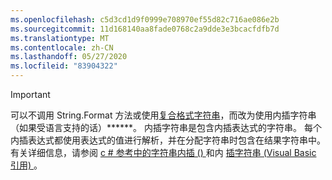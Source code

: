 ```yaml
---
ms.openlocfilehash: c5d3cd1d9f0999e708970ef55d82c716ae086e2b
ms.sourcegitcommit: 11d168140aa8fade0768c2a9dde3e3bcacfdfb7d
ms.translationtype: MT
ms.contentlocale: zh-CN
ms.lasthandoff: 05/27/2020
ms.locfileid: "83904322"
---
```


> [!IMPORTANT] 
> 可以不调用 String.Format 方法或使用[复合格式字符串](/dotnet/standard/base-types/composite-formatting)，而改为使用内插字符串（如果受语言支持的话）******。 内插字符串是包含内插表达式的字符串。 每个内插表达式都使用表达式的值进行解析，并在分配字符串时包含在结果字符串中。 有关详细信息，请参阅 [c # 参考中的字符串内插 () ](/dotnet/csharp/language-reference/tokens/interpolated) 和内 [插字符串 (Visual Basic 引用) ](/dotnet/visual-basic/programming-guide/language-features/strings/interpolated-strings)。 
